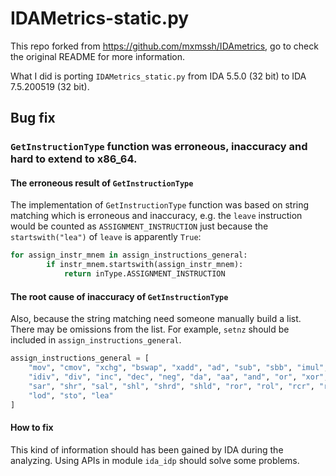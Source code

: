 # IDAMetrics-static.py

This repo forked from https://github.com/mxmssh/IDAmetrics, go to check the original README for more information.

What I did is porting `IDAMetrics_static.py` from IDA 5.5.0 (32 bit) to IDA 7.5.200519 (32 bit).

## Bug fix

### `GetInstructionType` function was erroneous, inaccuracy and hard to extend to x86_64.

#### The erroneous result of `GetInstructionType`

The implementation of `GetInstructionType` function was based on string matching which is erroneous and inaccuracy, e.g. the `leave` instruction would be counted as `ASSIGNMENT_INSTRUCTION` just because the `startswith("lea")` of `leave` is apparently `True`:

```python
for assign_instr_mnem in assign_instructions_general:
        if instr_mnem.startswith(assign_instr_mnem):
            return inType.ASSIGNMENT_INSTRUCTION
```

#### The root cause of inaccuracy of `GetInstructionType`

Also, because the string matching need someone manually build a list. There may be omissions from the list.
For example, `setnz` should be included in `assign_instructions_general`.

```python
assign_instructions_general = [
    "mov", "cmov", "xchg", "bswap", "xadd", "ad", "sub", "sbb", "imul", "mul",
    "idiv", "div", "inc", "dec", "neg", "da", "aa", "and", "or", "xor", "not",
    "sar", "shr", "sal", "shl", "shrd", "shld", "ror", "rol", "rcr", "rcl",
    "lod", "sto", "lea"
]
```

#### How to fix

This kind of information should has been gained by IDA during the analyzing.
Using APIs in module `ida_idp` should solve some problems.
